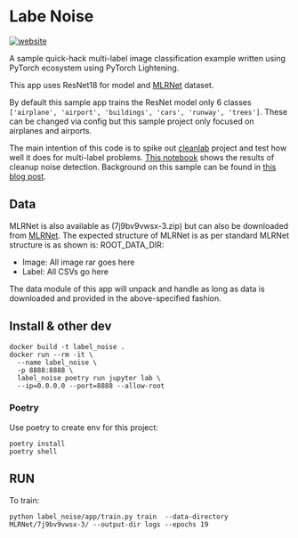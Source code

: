 # Labe Noise 

[![website](https://img.shields.io/badge/blog-post-brightgreen.svg?&style=flat-square&logo=Github&logoColor=white&link=https://suneeta-mall.github.io/2022/05/16/confident-learning-clean-data.html)](https://suneeta-mall.github.io/2022/05/16/confident-learning-clean-data.html)

A sample quick-hack multi-label image classification example written using PyTorch ecosystem using PyTorch Lightening. 

This app uses ResNet18 for model and [MLRNet](https://data.mendeley.com/datasets/7j9bv9vwsx/3) dataset. 

By default this sample app trains the ResNet model only 6 classes `['airplane', 'airport', 'buildings', 'cars', 'runway', 'trees']`. These can be changed via config but this sample project only focused on airplanes and airports.


The main intention of this code is to spike out [cleanlab](https://github.com/cleanlab/cleanlab/) project and test how well it does for multi-label problems. [This notebook](https://github.com/suneeta-mall/label_noise/blob/master/label_noise_notebook.ipynb) shows the results of cleanup noise detection. Background on this sample can be found in [this blog post](https://suneeta-mall.github.io/2022/05/16/confident-learning-clean-data.html).


## Data
MLRNet is also available as (7j9bv9vwsx-3.zip) but can also be downloaded from [MLRNet](https://data.mendeley.com/datasets/7j9bv9vwsx/3).
The expected structure of MLRNet is as per standard MLRNet structure is as shown is:
ROOT_DATA_DIR:
- Image:
    All image rar goes here
- Label:
    All CSVs go here



The data module of this app will unpack and handle as long as data is downloaded and provided in the above-specified fashion. 


## Install & other dev
```
docker build -t label_noise .
docker run --rm -it \
  --name label_noise \
  -p 8888:8888 \
  label_noise poetry run jupyter lab \
  --ip=0.0.0.0 --port=8888 --allow-root
```

### Poetry 
Use poetry to create env for this project:
```
poetry install
poetry shell
```

## RUN
To train:
```
python label_noise/app/train.py train  --data-directory MLRNet/7j9bv9vwsx-3/ --output-dir logs --epochs 19
```
